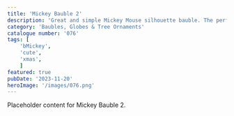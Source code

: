 ```yaml
---
title: 'Mickey Bauble 2'
description: 'Great and simple Mickey Mouse silhouette bauble. The perfect way to glam up your xmas tree.'
category: 'Baubles, Globes & Tree Ornaments'
catalogue number: '076'
tags: [
    'bMickey', 
    'cute',
    'xmas', 
    ]
featured: true
pubDate: '2023-11-20'
heroImage: '/images/076.png'
---
```


Placeholder content for Mickey Bauble 2.